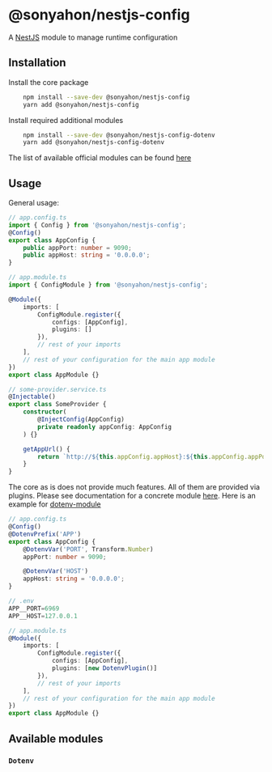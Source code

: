 # @sonyahon/nestjs-config
A [NestJS](https://github.com/nestjs/nest) module to manage runtime configuration

## Installation
Install the core package
```bash
    npm install --save-dev @sonyahon/nestjs-config
    yarn add @sonyahon/nestjs-config
```

Install required additional modules
```bash
    npm install --save-dev @sonyahon/nestjs-config-dotenv
    yarn add @sonyahon/nestjs-config-dotenv
```
The list of available official modules can be found [here](#available-modules)

## Usage
General usage:
```typescript
// app.config.ts
import { Config } from '@sonyahon/nestjs-config';
@Config()
export class AppConfig {
    public appPort: number = 9090;
    public appHost: string = '0.0.0.0';
}

// app.module.ts
import { ConfigModule } from '@sonyahon/nestjs-config';

@Module({
    imports: [
        ConfigModule.register({
            configs: [AppConfig],
            plugins: []
        }),
        // rest of your imports
    ],
    // rest of your configuration for the main app module
})
export class AppModule {}

// some-provider.service.ts
@Injectable() 
export class SomeProvider {
    constructor(
        @InjectConfig(AppConfig)
        private readonly appConfig: AppConfig
    ) {}

    getAppUrl() {
        return `http://${this.appConfig.appHost}:${this.appConfig.appPort}`; // http://0.0.0.0:9090
    }
}
```
The core as is does not provide much features. All of them are provided via plugins.
Please see documentation for a concrete module [here](#available-modules). Here is an example for [dotenv-module](#dotenv)
```typescript
// app.config.ts
@Config()
@DotenvPrefix('APP')
export class AppConfig {
    @DotenvVar('PORT', Transform.Number)
    appPort: number = 9090;

    @DotenvVar('HOST')
    appHost: string = '0.0.0.0';
}

// .env
APP__PORT=6969
APP__HOST=127.0.0.1

// app.module.ts
@Module({
    imports: [
        ConfigModule.register({
            configs: [AppConfig],
            plugins: [new DotenvPlugin()]
        }),
        // rest of your imports
    ],
    // rest of your configuration for the main app module
})
export class AppModule {}
```

## Available modules
### `Dotenv`